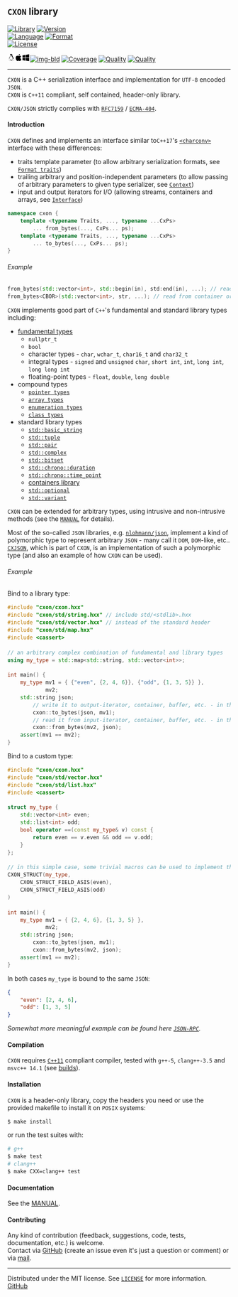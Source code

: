 ## `CXON` library

[![Library][img-lib]](https://github.com/oknenavin/cxon)
[![Version][img-ver]](https://github.com/oknenavin/cxon/releases)  
[![Language][img-lng]](https://isocpp.org/wiki/faq/cpp11)
[![Format][img-fmt]](http://json.org)  
[![License][img-lic]](LICENSE)

[![Build][img-lnx]![img-osx]![img-win]![img-bld]](https://travis-ci.org/oknenavin/cxon)
[![Coverage][img-cov]](https://codecov.io/gh/oknenavin/cxon)
[![Quality][img-cod]](https://www.codacy.com/app/oknenavin/cxon?utm_source=github.com&amp;utm_medium=referral&amp;utm_content=oknenavin/cxon&amp;utm_campaign=Badge_Grade)
[![Quality][img-lgtm-qual]](https://lgtm.com/projects/g/oknenavin/cxon/context:cpp)
<!--[![Alerts][img-lgtm-alrt]](https://lgtm.com/projects/g/oknenavin/cxon/alerts/)-->

--------------------------------------------------------------------------------


`CXON` is a C++ serialization interface and implementation for `UTF-8` encoded `JSON`.  
`CXON` is `C++11` compliant, self contained, header-only library.  

`CXON/JSON` strictly complies with [`RFC7159`][RFC7159] / [`ECMA-404`][ECMA-404].

#### Introduction

`CXON` defines and implements an interface similar to`C++17`'s [`<charconv>`][std-charconv]
interface with these differences:

- traits template parameter (to allow arbitrary serialization formats, see
  [`Format traits`](src/cxon/README.md#format-traits))
- trailing arbitrary and position-independent parameters (to allow passing of arbitrary
  parameters to given type serializer, see [`Context`](src/cxon/README.md#context))
- input and output iterators for I/O (allowing streams, containers and arrays,
  see [`Interface`](src/cxon/README.md#interface))

```c++
namespace cxon {
    template <typename Traits, ..., typename ...CxPs>
        ... from_bytes(..., CxPs... ps);
    template <typename Traits, ..., typename ...CxPs>
        ... to_bytes(..., CxPs... ps);
}
```

###### Example

``` c++
from_bytes(std::vector<int>, std::begin(in), std:end(in), ...); // read from iterator (default format `JSON`)
from_bytes<CBOR>(std::vector<int>, str, ...); // read from container or array (format `CBOR`)
```

`CXON` implements good part of `C++`'s fundamental and standard library types including:

- [fundamental types][cpp-fund-types]
    - `nullptr_t`
    - `bool`
    - character types - `char`, `wchar_t`, `char16_t` and `char32_t`
    - integral types - `signed` and `unsigned` `char`, `short int`, `int`, `long int`,
	  `long long int`
    - floating-point types - `float`, `double`, `long double`
- compound types
  - [`pointer types`][cpp-ptr]
  - [`array types`][cpp-arr]
  - [`enumeration types`][cpp-enum]
  - [`class types`][cpp-class]
- standard library types
    - [`std::basic_string`][std-bstr]
    - [`std::tuple`][std-tuple]
    - [`std::pair`][std-pair]
    - [`std::complex`][std-complex]
    - [`std::bitset`][std-bitset]
    - [`std::chrono::duration`][std-duration]
    - [`std::chrono::time_point`][std-time-pt]
    - [containers library][std-container]
    - [`std::optional`][std-opt]
    - [`std::variant`][std-var]

`CXON` can be extended for arbitrary types, using intrusive and non-intrusive methods
(see the [`MANUAL`](src/cxon/README.md#implementation-bridge) for details).

Most of the so-called `JSON` libraries, e.g. [`nlohmann/json`](https://github.com/nlohmann/json),
implement a kind of polymorphic type to represent arbitrary `JSON` - many call it `DOM`, `DOM`-like, etc..
[`CXJSON`](src/cxon/cxjson/README.md), which is part of `CXON`, is an implementation of such a
polymorphic type (and also an example of how `CXON` can be used).


###### Example

Bind to a library type:

``` c++
#include "cxon/cxon.hxx"
#include "cxon/std/string.hxx" // include std/<stdlib>.hxx
#include "cxon/std/vector.hxx" // instead of the standard header
#include "cxon/std/map.hxx"
#include <cassert>

// an arbitrary complex combination of fundamental and library types
using my_type = std::map<std::string, std::vector<int>>;

int main() {
    my_type mv1 = { {"even", {2, 4, 6}}, {"odd", {1, 3, 5}} },
            mv2;
    std::string json;
        // write it to output-iterator, container, buffer, etc. - in this case, std::string
        cxon::to_bytes(json, mv1);
        // read it from input-iterator, container, buffer, etc. - in this case, std::string
        cxon::from_bytes(mv2, json);
    assert(mv1 == mv2);
}
```

Bind to a custom type:

``` c++
#include "cxon/cxon.hxx"
#include "cxon/std/vector.hxx"
#include "cxon/std/list.hxx"
#include <cassert>

struct my_type {
    std::vector<int> even;
    std::list<int> odd;
    bool operator ==(const my_type& v) const {
        return even == v.even && odd == v.odd;
    }
};

// in this simple case, some trivial macros can be used to implement the type for CXON
CXON_STRUCT(my_type,
    CXON_STRUCT_FIELD_ASIS(even),
    CXON_STRUCT_FIELD_ASIS(odd)
)

int main() {
    my_type mv1 = { {2, 4, 6}, {1, 3, 5} },
            mv2;
    std::string json;
        cxon::to_bytes(json, mv1);
        cxon::from_bytes(mv2, json);
    assert(mv1 == mv2);
}
```

In both cases `my_type` is bound to the same `JSON`:

``` json
{
    "even": [2, 4, 6],
    "odd": [1, 3, 5]
}
```

*Somewhat more meaningful example can be found here [`JSON-RPC`](src/cxon/README.md#example-json-rpc).*

#### Compilation

`CXON` requires [`C++11`][cpp-comp-support] compliant compiler, tested with `g++-5`,
`clang++-3.5` and `msvc++ 14.1` (see [builds](https://travis-ci.org/oknenavin/cxon)).

#### Installation

`CXON` is a header-only library, copy the headers you need or use
the provided makefile to install it on `POSIX` systems:

``` bash
$ make install
```

or run the test suites with:

``` bash
# g++
$ make test
# clang++
$ make CXX=clang++ test
```

#### Documentation

See the [MANUAL](doc/README.md).

#### Contributing

Any kind of contribution (feedback, suggestions, code, tests, documentation, etc.) is welcome.  
Contact via [GitHub][GitHub] (create an issue even it's just a question or comment) or
via [mail](mailto:oknenavin@outlook.com).


-------------------------------------------------------------------------------
Distributed under the MIT license. See [`LICENSE`](LICENSE) for more information.  
[GitHub][GitHub]  


<!-- links -->
[img-lib]: https://img.shields.io/badge/lib-CXON-608060.svg?style=plastic
[img-ver]: https://img.shields.io/github/release/oknenavin/cxon.svg?style=plastic&color=608060
[img-lng]: https://img.shields.io/badge/language-C++11/17-608060.svg?style=plastic&logo=C%2B%2B
[img-fmt]: https://img.shields.io/badge/language-JSON-608060.svg?style=plastic&logo=JSON
[img-lic]: https://img.shields.io/badge/license-MIT-608060.svg?style=plastic
[img-lnx]: .rc/linux.png
[img-osx]: .rc/osx.png
[img-win]: .rc/windows.png
[img-bld]: https://travis-ci.org/oknenavin/cxon.svg?branch=master
[img-cov]: https://codecov.io/gh/oknenavin/cxon/branch/master/graph/badge.svg
[img-cod]: https://api.codacy.com/project/badge/Grade/503ff2e908b745ba9dfeba2b50ec2201
[img-lgtm-qual]: https://img.shields.io/lgtm/grade/cpp/g/oknenavin/cxon.svg?logo=lgtm&logoWidth=18
[img-lgtm-alrt]: https://img.shields.io/lgtm/alerts/g/oknenavin/cxon.svg?logo=lgtm&logoWidth=18
[RFC7159]: https://www.ietf.org/rfc/rfc7159.txt
[ECMA-404]: http://www.ecma-international.org/publications/files/ECMA-ST/ECMA-404.pdf
[GitHub]: https://github.com/oknenavin/cxon
[std-charconv]: https://en.cppreference.com/mwiki/index.php?title=cpp/header/charconv&oldid=105120
[cpp-comp-support]: https://en.cppreference.com/mwiki/index.php?title=cpp/compiler_support&oldid=108771
[cpp-fund-types]: https://en.cppreference.com/mwiki/index.php?title=cpp/language/types&oldid=108124
[cpp-ptr]: https://en.cppreference.com/mwiki/index.php?title=cpp/language/pointer&oldid=109738
[cpp-arr]: https://en.cppreference.com/mwiki/index.php?title=cpp/language/array&oldid=111607
[cpp-enum]: https://en.cppreference.com/mwiki/index.php?title=cpp/language/enum&oldid=111809
[cpp-class]: https://en.cppreference.com/mwiki/index.php?title=cpp/language/class&oldid=101735
[std-complex]: https://en.cppreference.com/mwiki/index.php?title=cpp/numeric/complex&oldid=103532
[std-bitset]: https://en.cppreference.com/mwiki/index.php?title=cpp/utility/bitset&oldid=103231
[std-duration]: https://en.cppreference.com/mwiki/index.php?title=cpp/chrono/duration&oldid=100475
[std-time-pt]: https://en.cppreference.com/mwiki/index.php?title=cpp/chrono/time_point&oldid=103361
[std-bstr]: https://en.cppreference.com/mwiki/index.php?title=cpp/string/basic_string&oldid=107637
[std-tuple]: https://en.cppreference.com/mwiki/index.php?title=cpp/utility/tuple&oldid=108562
[std-pair]: https://en.cppreference.com/mwiki/index.php?title=cpp/utility/pair&oldid=92191
[std-container]: https://en.cppreference.com/mwiki/index.php?title=cpp/container&oldid=105942
[std-opt]: https://en.cppreference.com/mwiki/index.php?title=cpp/utility/optional&oldid=110327
[std-var]: https://en.cppreference.com/mwiki/index.php?title=cpp/utility/variant&oldid=109919

